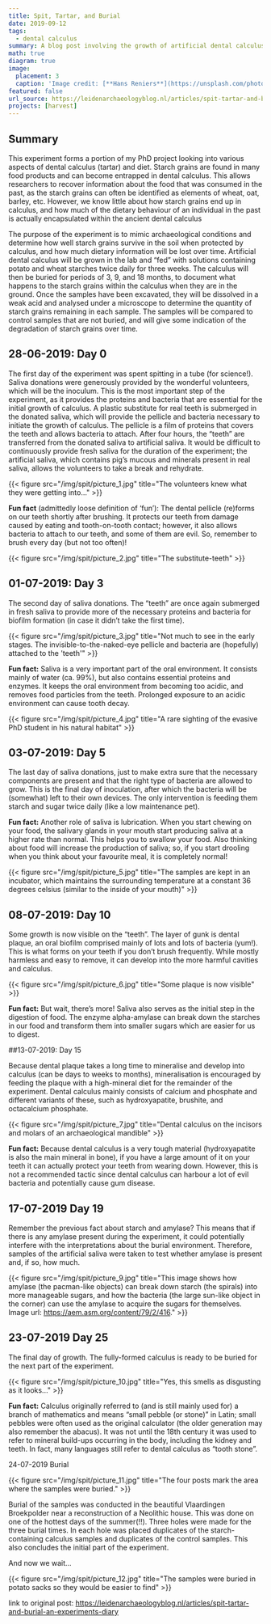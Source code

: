 ```yaml
---
title: Spit, Tartar, and Burial
date: 2019-09-12
tags:
  - dental calculus
summary: A blog post involving the growth of artificial dental calculus with known quantities of dietary starches.
math: true
diagram: true
image:
  placement: 3
  caption: 'Image credit: [**Hans Reniers**](https://unsplash.com/photos/lQGJCMY5qcM)'
featured: false
url_source: https://leidenarchaeologyblog.nl/articles/spit-tartar-and-burial-an-experiments-diary
projects: [harvest]
---
```


## Summary

This experiment forms a portion of my PhD project looking into various aspects of dental calculus (tartar) and diet. Starch grains are found in many food products and can become entrapped in dental calculus. This allows researchers to recover information about the food that was consumed in the past, as the starch grains can often be identified as elements of wheat, oat, barley, etc. However, we know little about how starch grains end up in calculus, and how much of the dietary behaviour of an individual in the past is actually encapsulated within the ancient dental calculus

The purpose of the experiment is to mimic archaeological conditions and determine how well starch grains survive in the soil when protected by calculus, and how much dietary information will be lost over time. Artificial dental calculus will be grown in the lab and “fed” with solutions containing potato and wheat starches twice daily for three weeks. The calculus will then be buried for periods of 3, 9, and 18 months, to document what happens to the starch grains within the calculus when they are in the ground. Once the samples have been excavated, they will be dissolved in a weak acid and analysed under a microscope to determine the quantity of starch grains remaining in each sample. The samples will be compared to control samples that are not buried, and will give some indication of the degradation of starch grains over time.

## 28-06-2019: Day 0

The first day of the experiment was spent spitting in a tube (for science!). Saliva donations were generously provided by the wonderful volunteers, which will be the inoculum. This is the most important step of the experiment, as it provides the proteins and bacteria that are essential for the initial growth of calculus. A plastic substitute for real teeth is submerged in the donated saliva, which will provide the pellicle and bacteria necessary to initiate the growth of calculus. The pellicle is a film of proteins that covers the teeth and allows bacteria to attach. After four hours, the “teeth” are transferred from the donated saliva to artificial saliva. It would be difficult to continuously provide fresh saliva for the duration of the experiment; the artificial saliva, which contains pig’s mucous and minerals present in real saliva, allows the volunteers to take a break and rehydrate. 

{{< figure src="/img/spit/picture_1.jpg" title="The volunteers knew what they were getting into..." >}}

**Fun fact** (admittedly loose definition of ‘fun’): The dental pellicle (re)forms on our teeth shortly after brushing. It protects our teeth from damage caused by eating and tooth-on-tooth contact; however, it also allows bacteria to attach to our teeth, and some of them are evil. So, remember to brush every day (but not too often)!


{{< figure src="/img/spit/picture_2.jpg" title="The substitute-teeth" >}}

## 01-07-2019: Day 3

The second day of saliva donations. The “teeth” are once again submerged in fresh saliva to provide more of the necessary proteins and bacteria for biofilm formation (in case it didn’t take the first time).

{{< figure src="/img/spit/picture_3.jpg" title="Not much to see in the early stages. The invisible-to-the-naked-eye pellicle and bacteria are (hopefully) attached to the 'teeth'" >}}

**Fun fact:** Saliva is a very important part of the oral environment. It consists mainly of water (ca. 99%), but also contains essential proteins and enzymes. It keeps the oral environment from becoming too acidic, and removes food particles from the teeth. Prolonged exposure to an acidic environment can cause tooth decay. 

{{< figure src="/img/spit/picture_4.jpg" title="A rare sighting of the evasive PhD student in his natural habitat" >}}

## 03-07-2019: Day 5

The last day of saliva donations, just to make extra sure that the necessary components are present and that the right type of bacteria are allowed to grow. This is the final day of inoculation, after which the bacteria will be (somewhat) left to their own devices. The only intervention is feeding them starch and sugar twice daily (like a low maintenance pet).

**Fun fact:** Another role of saliva is lubrication. When you start chewing on your food, the salivary glands in your mouth start producing saliva at a higher rate than normal. This helps you to swallow your food. Also thinking about food will increase the production of saliva; so, if you start drooling when you think about your favourite meal, it is completely normal! 

{{< figure src="/img/spit/picture_5.jpg" title="The samples are kept in an incubator, which maintains the surrounding temperature at a constant 36 degrees celsius (similar to the inside of your mouth)" >}}

## 08-07-2019: Day 10

Some growth is now visible on the “teeth”. The layer of gunk is dental plaque, an oral biofilm comprised mainly of lots and lots of bacteria (yum!). This is what forms on your teeth if you don’t brush frequently. While mostly harmless and easy to remove, it can develop into the more harmful cavities and calculus.

{{< figure src="/img/spit/picture_6.jpg" title="Some plaque is now visible" >}}

**Fun fact:** But wait, there’s more! Saliva also serves as the initial step in the digestion of food. The enzyme alpha-amylase can break down the starches in our food and transform them into smaller sugars which are easier for us to digest.

##13-07-2019: Day 15

Because dental plaque takes a long time to mineralise and develop into calculus (can be days to weeks to months), mineralisation is encouraged by feeding the plaque with a high-mineral diet for the remainder of the experiment. Dental calculus mainly consists of calcium and phosphate and different variants of these, such as hydroxyapatite, brushite, and octacalcium phosphate.

{{< figure src="/img/spit/picture_7.jpg" title="Dental calculus on the incisors and molars of an archaeological mandible" >}}

**Fun fact:** Because dental calculus is a very tough material (hydroxyapatite is also the main mineral in bone), if you have a large amount of it on your teeth it can actually protect your teeth from wearing down. However, this is not a recommended tactic since dental calculus can harbour a lot of evil bacteria and potentially cause gum disease.

## 17-07-2019 Day 19

Remember the previous fact about starch and amylase? This means that if there is any amylase present during the experiment, it could potentially interfere with the interpretations about the burial environment. Therefore, samples of the artificial saliva were taken to test whether amylase is present and, if so, how much.

{{< figure src="/img/spit/picture_9.jpg" title="This image shows how amylase (the pacman-like objects) can break down starch (the spirals) into more manageable sugars, and how the bacteria (the large sun-like object in the corner) can use the amylase to acquire the sugars for themselves. Image url: https://aem.asm.org/content/79/2/416." >}}

## 23-07-2019 Day 25

The final day of growth. The fully-formed calculus is ready to be buried for the next part of the experiment.

{{< figure src="/img/spit/picture_10.jpg" title="Yes, this smells as disgusting as it looks..." >}}

**Fun fact:** Calculus originally referred to (and is still mainly used for) a branch of mathematics and means “small pebble (or stone)” in Latin; small pebbles were often used as the original calculator (the older generation may also remember the abacus). It was not until the 18th century it was used to refer to mineral build-ups occurring in the body, including the kidney and teeth. In fact, many languages still refer to dental calculus as “tooth stone”.

24-07-2019 Burial

{{< figure src="/img/spit/picture_11.jpg" title="The four posts mark the area where the samples were buried." >}}

Burial of the samples was conducted in the beautiful Vlaardingen Broekpolder near a reconstruction of a Neolithic house. This was done on one of the hottest days of the summer(!!). Three holes were made for the three burial times. In each hole was placed duplicates of the starch-containing calculus samples and duplicates of the control samples. This also concludes the initial part of the experiment.

And now we wait…

{{< figure src="/img/spit/picture_12.jpg" title="The samples were buried in potato sacks so they would be easier to find" >}}

link to original post: https://leidenarchaeologyblog.nl/articles/spit-tartar-and-burial-an-experiments-diary
